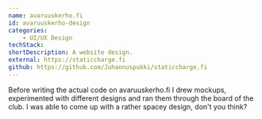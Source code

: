 ```yaml
---
name: avaruuskerho.fi
id: avaruuskerho-design
categories:
    - UI/UX Design
techStack:
shortDescription: A website design.
external: https://staticcharge.fi
github: https://github.com/Juhannuspukki/staticcharge.fi
---
```


Before writing the actual code on avaruuskerho.fi I drew mockups,
experimented with different designs and ran them through the board of the club. I was
able to come up with a rather spacey design, don't you think?
